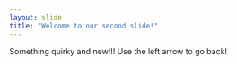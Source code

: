 ```yaml
---
layout: slide
title: "Welcome to our second slide!"
---
```

Something quirky and new!!!
Use the left arrow to go back!
